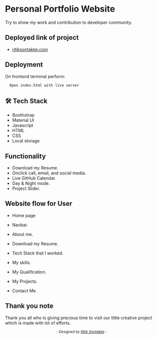 
# Personal Portfolio Website

Try to show my work and contribution to developer community.

## Deployed link of project
- <a href="https://ritiksontakke.github.io/">ritiksontakke.com</a>

## Deployment

On frontend terminal perform:

```bash
  Open index.html with live server
```



## 🛠 Tech Stack

- Boothstrap
- Material UI
- Javascript
- HTML
- CSS
- Local storage

## Functionality

- Download my Resume.
- Onclick call, email, and social media.
- Live GitHub Calendar.
- Day & Night mode.
- Project Slider.


## Website flow for User

- Home page

- Navbar.

- About me.

- Download my Resume.

- Tech Stack that I worked.

- My skills.

- My Qualification.

- My Projects.

- Contact Me.


## Thank you note
Thank you all who is giving precious time to visit our little creative project which is made with lot of efforts.

_<p align="center"><sub>- Designed by <a href="https://github.com/ritiksontakke">Ritik Sontakke</a> -</sub></p>_
